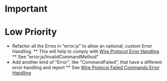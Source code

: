 # Important

# Low Priority
* Refactor all the Erros in "error.js" to allow an optional, custom Error Handling.
** This will help to comply with [Wire Protocol Error Handling](http://code.google.com/p/selenium/wiki/JsonWireProtocol#Error_Handling)
** See "error.js/InvalidCommandMethod"
* Add another kind of "Error", like "CommandFailed", that have a different error handling and report
** See [Wire Protocol Failed Commands Error Handling](http://code.google.com/p/selenium/wiki/JsonWireProtocol#Failed_Commands)
